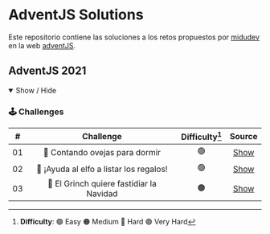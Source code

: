 # AdventJS Solutions

Este repositorio contiene las soluciones a los retos propuestos por [midudev](https://github.com/midudev) en la web [adventJS](https://adventjs.dev/es).

## AdventJS 2021

<details open>

<summary>Show / Hide</summary>

### 🕹️ Challenges

|  #  |                Challenge                 | Difficulty[^1] |            Source            |
| :-: | :--------------------------------------: | :------------: | :--------------------------: |
| 01  |      🐑 Contando ovejas para dormir      |       🟢       | [Show](./2021/Challenge-01/) |
| 02  | 🎅 ¡Ayuda al elfo a listar los regalos!  |       🟢       | [Show](./2021/Challenge-02/) |
| 03  | 🎅 El Grinch quiere fastidiar la Navidad |       🟠       | [Show](./2021/Challenge-03/) |

<!-- | 04  |               ¡Es hora de poner la navidad en casa!               |       🟠       | [Show](./2021/Challenge-01/) |
| 05  |                Contando los días para los regalos                 |       🟢       | [Show](./2021/Challenge-01/) |
| 06  |                  Rematando los exámenes finales                   |       🟠       | [Show](./2021/Challenge-01/) |
| 07  |                     Buscando en el almacén...                     |       🟠       | [Show](./2021/Challenge-01/) |
| 08  |                  La locura de las criptomonedas                   |       🟠       | [Show](./2021/Challenge-01/) |
| 09  |                  Agrupando cosas automáticamente                  |       🔴       | [Show](./2021/Challenge-01/) |
| 10  |                       La máquina del cambio                       |       🔴       | [Show](./2021/Challenge-01/) |
| 11  |           ¿Vale la pena la tarjeta fidelidad del cine?            |       🟠       | [Show](./2021/Challenge-01/) |
| 12  |              La ruta perfecta para dejar los regalos              |       🔴       | [Show](./2021/Challenge-01/) |
| 13  |                  Envuelve regalos con asteriscos                  |       🟢       | [Show](./2021/Challenge-01/) |
| 14  |                     En busca del reno perdido                     |       🟠       | [Show](./2021/Challenge-01/) |
| 15  |                         El salto perfecto                         |       🟠       | [Show](./2021/Challenge-01/) |
| 16  |                    Descifrando los números...                     |       🟢       | [Show](./2021/Challenge-01/) |
| 17  |            La locura de enviar paquetes en esta época             |       🔴       | [Show](./2021/Challenge-01/) |
| 18  |                El sistema operativo de Santa Claus                |       🟢       | [Show](./2021/Challenge-01/) |
| 19  |                ¿Qué deberíamos aprender en Platzi?                |       🟠       | [Show](./2021/Challenge-01/) |
| 20  |                  ¿Una carta de pangramas? ¡QUÉ!                   |       🟢       | [Show](./2021/Challenge-01/) |
| 21  |                      La ruta con los regalos                      |       🔴       | [Show](./2021/Challenge-01/) |
| 22  |                ¿Cuántos adornos necesita el árbol?                |       🟠       | [Show](./2021/Challenge-01/) |
| 23  | ¿Puedes reconfigurar las fábricas para no parar de crear regalos? |       🟣       | [Show](./2021/Challenge-01/) |
| 24  |                   Comparando árboles de Navidad                   |       🟠       | [Show](./2021/Challenge-01/) |
| 25  |            El último juego y hasta el año que viene 👋            |       🟠       | [Show](./2021/Challenge-01/) | -->

</details>

<!-- ## Adventjs 2022

<details open>

<summary>Show / Hide</summary>

### 🕹️ Challenges

|  #  |                Challenge                 | Difficulty[^1] |     Source      |
| :-: | :--------------------------------------: | :------------: | :-------------: |
| 01  |   Automating Christmas gift wrapping!    |       🟢       | [Show](./2022/) |
| 02  |  Nobody wants to do extra hours at work  |       🟢       | [Show](./2022/) |
| 03  | How many packs of gifts can Santa carry? |       🟢       | [Show](./2022/) |
| 04  |     Box inside a box and another...      |       🟠       | [Show](./2022/) |
| 05  |         Optimizing Santa's trips         |       🔴       | [Show](./2022/) |
| 06  |        Creating xmas decorations         |       🟠       | [Show](./2022/) |
| 07  |          Doing gifts inventory           |       🟢       | [Show](./2022/) |
| 08  |           We need a mechanic!            |       🟠       | [Show](./2022/) |
| 09  |            Crazy Xmas lights             |       🟢       | [Show](./2022/) |
| 10  |       The Santa Claus sleigh jump        |       🟠       | [Show](./2022/) |
| 11  |       Santa Claus is Scrum Master        |       🔴       | [Show](./2022/) |
| 12  |          Electric sleighs, wow!          |       🟠       | [Show](./2022/) |
| 13  |      Backups for Santa Claus files       |       🟢       | [Show](./2022/) |
| 14  |              The best path               |       🟠       | [Show](./2022/) |
| 15  |      Decorating the Christmas tree       |       🟠       | [Show](./2022/) |
| 16  |       Fixing Santa Claus' letters        |       🔴       | [Show](./2022/) |
| 17  |          Carrying gifts in bags          |       🟠       | [Show](./2022/) |
| 18  |            We ran out of ink!            |       🟢       | [Show](./2022/) |
| 19  |            Sorting the toys!             |       🟢       | [Show](./2022/) |
| 20  |          More challenging trips          |       🔴       | [Show](./2022/) |
| 21  |         Creating the gifts table         |       🟠       | [Show](./2022/) |
| 22  |            The lights in sync            |       🟢       | [Show](./2022/) |
| 23  |           Santa Claus Compiler           |       🔴       | [Show](./2022/) |
| 24  |       The last challenge is a maze       |       🔴       | [Show](./2022/) |

</details> -->

[^1]: **Difficulty**: 🟢 Easy 🟠 Medium 🔴 Hard 🟣 Very Hard
